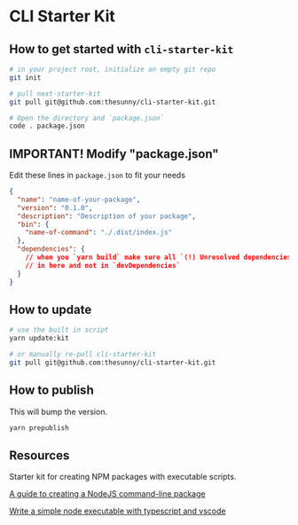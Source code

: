 # CLI Starter Kit

## How to get started with `cli-starter-kit`

```sh
# in your project root, initialize an empty git repo
git init

# pull next-starter-kit
git pull git@github.com:thesunny/cli-starter-kit.git

# Open the directory and `package.json`
code . package.json
```

## IMPORTANT! Modify "package.json"

Edit these lines in `package.json` to fit your needs

```json
{
  "name": "name-of-your-package",
  "version": "0.1.0",
  "description": "Description of your package",
  "bin": {
    "name-of-command": "./.dist/index.js"
  },
  "dependencies": {
    // when you `yarn build` make sure all `(!) Unresolved dependencies` are
    // in here and not in `devDependencies`
  }
}
```

## How to update

```sh
# use the built in script
yarn update:kit

# or manually re-pull cli-starter-kit
git pull git@github.com:thesunny/cli-starter-kit.git
```

## How to publish

This will bump the version.

```sh
yarn prepublish
```

## Resources

Starter kit for creating NPM packages with executable scripts.

[A guide to creating a NodeJS command-line package](https://medium.com/netscape/a-guide-to-create-a-nodejs-command-line-package-c2166ad0452e)

[Write a simple node executable with typescript and vscode](https://medium.com/wizardnet972/write-a-simple-node-executable-with-typescript-and-vscode-97c58adca02d)
